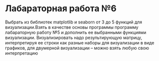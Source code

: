 # Лабараторная работа №6

Выбрать из библиотек matplotlib и seaborn от 3 до 5 функций для визуализации.Взять в качестве основы программы программу лабараторную работу №5 и дополнить ее выбранными функциями визуализации. Визуализировать надо результирующую матрицу, интерпретируя ее строки как разные наборы для визуализации в виде графиков, для двумерной визуализации – можно взять любую свою интерпретацию 
